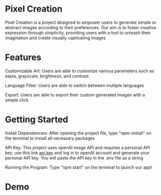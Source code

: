 # Pixel Creation
Pixel Creation is a project designed to empower users to generate simple or abstract images according to their preferences. Our aim is to foster creative expression through simplicity, providing users with a tool to unleash their imagination and create visually captivating images

# Features
Customizable Art: Users are able to customize various parameters such as sepia, grayscale, brightness, and contrast

Language Filter: Users are able to switch between multiple languages

Export: Users are able to export their custom generated images with a simple click

# Getting Started
Install Dependencies: After opening the project file, type "npm-install" on the terminal to install all necessary packages

API Key: This project uses openAI image API and requires a personal API key. use this link [api key](https://platform.openai.com/api-keys) and log in to openAI account and generate your personal API key. You will paste the API key in the .env file as a string

Running the Program: Type "npm start" on the terminal to launch our app!

# Demo
